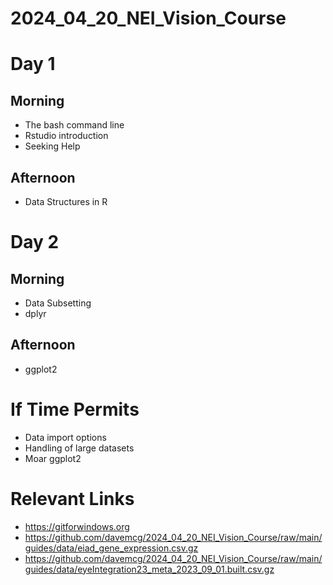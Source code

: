 # 2024_04_20_NEI_Vision_Course

# Day 1
## Morning
  - The bash command line
  - Rstudio introduction
  - Seeking Help

## Afternoon
  - Data Structures in R

# Day 2
## Morning
  - Data Subsetting
  - dplyr 

## Afternoon
  - ggplot2

# If Time Permits
  - Data import options
  - Handling of large datasets
  - Moar ggplot2

# Relevant Links
  - https://gitforwindows.org
  - https://github.com/davemcg/2024_04_20_NEI_Vision_Course/raw/main/guides/data/eiad_gene_expression.csv.gz
  - https://github.com/davemcg/2024_04_20_NEI_Vision_Course/raw/main/guides/data/eyeIntegration23_meta_2023_09_01.built.csv.gz
